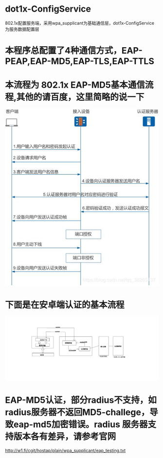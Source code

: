# dot1x-ConfigService
802.1x配置服务端，采用wpa_supplicant为基础通信层，dot1x-ConfigService为服务数据配置层

# 本程序总配置了4种通信方式，EAP-PEAP,EAP-MD5,EAP-TLS,EAP-TTLS

# 本流程为 802.1x EAP-MD5基本通信流程,其他的请百度，这里简略的说一下
![image](https://github.com/tolzlz/dot1x-ConfigService/blob/main/ea40bb2eeef09cde57c5de367a336d70.png)



# 下面是在安卓端认证的基本流程
![image](https://github.com/tolzlz/dot1x-ConfigService/blob/main/%E6%97%A0%E6%A0%87%E9%A2%982.png)

# EAP-MD5认证，部分radius不支持，如radius服务器不返回MD5-challege，导致eap-md5加密错误。radius 服务器支持版本各有差异，请参考官网
http://w1.fi/cgit/hostap/plain/wpa_supplicant/eap_testing.txt

